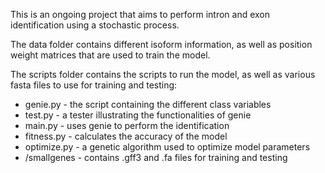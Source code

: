 This is an ongoing project that aims to perform intron and exon identification using a stochastic process.

The data folder contains different isoform information, as well as position weight matrices that are used to train the model.

The scripts folder contains the scripts to run the model, as well as various fasta files to use for training and testing:

  - genie.py - the script containing the different class variables
  - test.py - a tester illustrating the functionalities of genie
  - main.py - uses genie to perform the identification
  - fitness.py - calculates the accuracy of the model
  - optimize.py - a genetic algorithm used to optimize model parameters
  - /smallgenes - contains .gff3 and .fa files for training and testing
